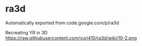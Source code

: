 # ra3d
Automatically exported from code.google.com/p/ra3d

Recreating YR in 3D
https://raw.githubusercontent.com/yuri410/ra3d/wiki/10-2.png

